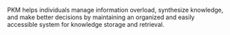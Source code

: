 
PKM helps individuals manage information overload, synthesize knowledge, and make better decisions by maintaining an organized and easily accessible system for knowledge storage and retrieval.